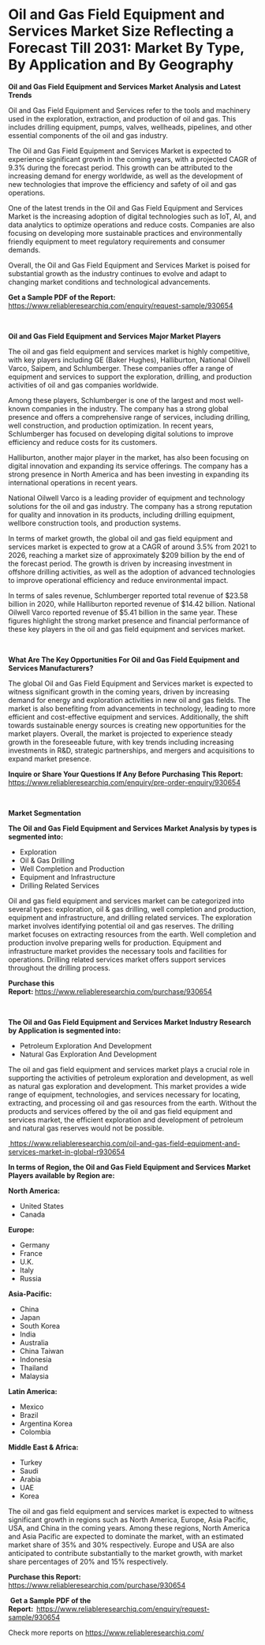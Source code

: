<p><h1>Oil and Gas Field Equipment and Services Market Size Reflecting a Forecast Till 2031: Market By Type, By Application and By Geography</h1></p><p><strong>Oil and Gas Field Equipment and Services Market Analysis and Latest Trends</strong></p>
<p><p>Oil and Gas Field Equipment and Services refer to the tools and machinery used in the exploration, extraction, and production of oil and gas. This includes drilling equipment, pumps, valves, wellheads, pipelines, and other essential components of the oil and gas industry.</p><p>The Oil and Gas Field Equipment and Services Market is expected to experience significant growth in the coming years, with a projected CAGR of 9.3% during the forecast period. This growth can be attributed to the increasing demand for energy worldwide, as well as the development of new technologies that improve the efficiency and safety of oil and gas operations.</p><p>One of the latest trends in the Oil and Gas Field Equipment and Services Market is the increasing adoption of digital technologies such as IoT, AI, and data analytics to optimize operations and reduce costs. Companies are also focusing on developing more sustainable practices and environmentally friendly equipment to meet regulatory requirements and consumer demands.</p><p>Overall, the Oil and Gas Field Equipment and Services Market is poised for substantial growth as the industry continues to evolve and adapt to changing market conditions and technological advancements.</p></p>
<p><strong>Get a Sample PDF of the Report:&nbsp;</strong> <a href="https://www.reliableresearchiq.com/enquiry/request-sample/930654">https://www.reliableresearchiq.com/enquiry/request-sample/930654</a></p>
<p>&nbsp;</p>
<p><strong>Oil and Gas Field Equipment and Services Major Market Players</strong></p>
<p><p>The oil and gas field equipment and services market is highly competitive, with key players including GE (Baker Hughes), Halliburton, National Oilwell Varco, Saipem, and Schlumberger. These companies offer a range of equipment and services to support the exploration, drilling, and production activities of oil and gas companies worldwide.</p><p>Among these players, Schlumberger is one of the largest and most well-known companies in the industry. The company has a strong global presence and offers a comprehensive range of services, including drilling, well construction, and production optimization. In recent years, Schlumberger has focused on developing digital solutions to improve efficiency and reduce costs for its customers.</p><p>Halliburton, another major player in the market, has also been focusing on digital innovation and expanding its service offerings. The company has a strong presence in North America and has been investing in expanding its international operations in recent years.</p><p>National Oilwell Varco is a leading provider of equipment and technology solutions for the oil and gas industry. The company has a strong reputation for quality and innovation in its products, including drilling equipment, wellbore construction tools, and production systems.</p><p>In terms of market growth, the global oil and gas field equipment and services market is expected to grow at a CAGR of around 3.5% from 2021 to 2026, reaching a market size of approximately $209 billion by the end of the forecast period. The growth is driven by increasing investment in offshore drilling activities, as well as the adoption of advanced technologies to improve operational efficiency and reduce environmental impact.</p><p>In terms of sales revenue, Schlumberger reported total revenue of $23.58 billion in 2020, while Halliburton reported revenue of $14.42 billion. National Oilwell Varco reported revenue of $5.41 billion in the same year. These figures highlight the strong market presence and financial performance of these key players in the oil and gas field equipment and services market.</p></p>
<p>&nbsp;</p>
<p><strong>What Are The Key Opportunities For Oil and Gas Field Equipment and Services Manufacturers?</strong></p>
<p><p>The global Oil and Gas Field Equipment and Services market is expected to witness significant growth in the coming years, driven by increasing demand for energy and exploration activities in new oil and gas fields. The market is also benefiting from advancements in technology, leading to more efficient and cost-effective equipment and services. Additionally, the shift towards sustainable energy sources is creating new opportunities for the market players. Overall, the market is projected to experience steady growth in the foreseeable future, with key trends including increasing investments in R&D, strategic partnerships, and mergers and acquisitions to expand market presence.</p></p>
<p><strong>Inquire or Share Your Questions If Any Before Purchasing This Report:</strong> <a href="https://www.reliableresearchiq.com/enquiry/pre-order-enquiry/930654">https://www.reliableresearchiq.com/enquiry/pre-order-enquiry/930654</a></p>
<p>&nbsp;</p>
<p><strong>Market Segmentation</strong></p>
<p><strong>The Oil and Gas Field Equipment and Services Market Analysis by types is segmented into:</strong></p>
<p><ul><li>Exploration</li><li>Oil & Gas Drilling</li><li>Well Completion and Production</li><li>Equipment and Infrastructure</li><li>Drilling Related Services</li></ul></p>
<p><p>Oil and gas field equipment and services market can be categorized into several types: exploration, oil & gas drilling, well completion and production, equipment and infrastructure, and drilling related services. The exploration market involves identifying potential oil and gas reserves. The drilling market focuses on extracting resources from the earth. Well completion and production involve preparing wells for production. Equipment and infrastructure market provides the necessary tools and facilities for operations. Drilling related services market offers support services throughout the drilling process.</p></p>
<p><strong>Purchase this Report:&nbsp;</strong><a href="https://www.reliableresearchiq.com/purchase/930654">https://www.reliableresearchiq.com/purchase/930654</a></p>
<p>&nbsp;</p>
<p><strong>The Oil and Gas Field Equipment and Services Market Industry Research by Application is segmented into:</strong></p>
<p><ul><li>Petroleum Exploration And Development</li><li>Natural Gas Exploration And Development</li></ul></p>
<p><p>The oil and gas field equipment and services market plays a crucial role in supporting the activities of petroleum exploration and development, as well as natural gas exploration and development. This market provides a wide range of equipment, technologies, and services necessary for locating, extracting, and processing oil and gas resources from the earth. Without the products and services offered by the oil and gas field equipment and services market, the efficient exploration and development of petroleum and natural gas reserves would not be possible.</p></p>
<p><a href="https://www.reliableresearchiq.com/oil-and-gas-field-equipment-and-services-market-in-global-r930654">&nbsp;https://www.reliableresearchiq.com/oil-and-gas-field-equipment-and-services-market-in-global-r930654</a></p>
<p><strong>In terms of Region, the Oil and Gas Field Equipment and Services Market Players available by Region are:</strong></p>
<p>
    <p> <strong> North America: </strong>
        <ul>
            <li>United States</li>
            <li>Canada</li>
        </ul>
        </p> 
    <p> <strong> Europe: </strong>
        <ul>
            <li>Germany</li>
            <li>France</li>
            <li>U.K.</li>
            <li>Italy</li>
            <li>Russia</li>
        </ul>
        </p> 
    <p> <strong> Asia-Pacific: </strong>
        <ul>
            <li>China</li>
            <li>Japan</li>
            <li>South Korea</li>
            <li>India</li>
            <li>Australia</li>
            <li>China Taiwan</li>
            <li>Indonesia</li>
            <li>Thailand</li>
            <li>Malaysia</li>
        </ul>
        </p> 
    <p> <strong> Latin America: </strong>
        <ul>
            <li>Mexico</li>
            <li>Brazil</li>
            <li>Argentina Korea</li>
            <li>Colombia</li>
        </ul>
        </p> 
    <p> <strong> Middle East & Africa: </strong>
        <ul>
            <li>Turkey</li>
            <li>Saudi</li>
            <li>Arabia</li>
            <li>UAE</li>
            <li>Korea</li>
        </ul>
    </p>
    </p>
<p><p>The oil and gas field equipment and services market is expected to witness significant growth in regions such as North America, Europe, Asia Pacific, USA, and China in the coming years. Among these regions, North America and Asia Pacific are expected to dominate the market, with an estimated market share of 35% and 30% respectively. Europe and USA are also anticipated to contribute substantially to the market growth, with market share percentages of 20% and 15% respectively.</p></p>
<p><strong>Purchase this Report: </strong><a href="https://www.reliableresearchiq.com/purchase/930654">https://www.reliableresearchiq.com/purchase/930654</a></p>
<p>&nbsp;<strong>Get a Sample PDF of the Report:&nbsp;&nbsp;</strong><a href="https://www.reliableresearchiq.com/enquiry/request-sample/930654">https://www.reliableresearchiq.com/enquiry/request-sample/930654</a></p>
<p><strong></strong></p>
<p>Check more reports on <a href="https://www.reliableresearchiq.com/">https://www.reliableresearchiq.com/</a></p>